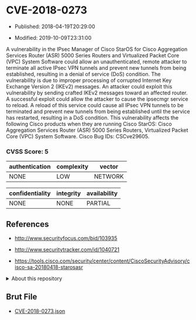 # CVE-2018-0273

- Published: 2018-04-19T20:29:00

- Modified: 2019-10-09T23:31:00

A vulnerability in the IPsec Manager of Cisco StarOS for Cisco Aggregation Services Router (ASR) 5000 Series Routers and Virtualized Packet Core (VPC) System Software could allow an unauthenticated, remote attacker to terminate all active IPsec VPN tunnels and prevent new tunnels from being established, resulting in a denial of service (DoS) condition. The vulnerability is due to improper processing of corrupted Internet Key Exchange Version 2 (IKEv2) messages. An attacker could exploit this vulnerability by sending crafted IKEv2 messages toward an affected router. A successful exploit could allow the attacker to cause the ipsecmgr service to reload. A reload of this service could cause all IPsec VPN tunnels to be terminated and prevent new tunnels from being established until the service has restarted, resulting in a DoS condition. This vulnerability affects the following Cisco products when they are running Cisco StarOS: Cisco Aggregation Services Router (ASR) 5000 Series Routers, Virtualized Packet Core (VPC) System Software. Cisco Bug IDs: CSCve29605.

### CVSS Score: **5**

| authentication | complexity | vector |
| --- | --- | --- |
| NONE | LOW | NETWORK |

| confidentiality | integrity | availability |
| --- | --- | --- |
| NONE | NONE | PARTIAL |

## References

* http://www.securityfocus.com/bid/103935

* http://www.securitytracker.com/id/1040721

* https://tools.cisco.com/security/center/content/CiscoSecurityAdvisory/cisco-sa-20180418-starosasr

<details>
<summary>About this repository</summary> 

  This repository is part of the project [Live Hack CVE](https://github.com/Live-Hack-CVE). Main website can be found [www.live-hack.org](https://www.live-hack.org) 
  
  Made by [Sn0wAlice](https://github.com/Sn0wAlice) for the people that care about security and need to have a feed of the latest CVEs. Hope you enjoy it, don't forget to star the repo and follow me on [Twitter](https://twitter.com/Sn0wAlice) and [Github](https://github.com/Sn0wAlice). And that is my [personnal website](https://www.alice-snow.me/)

  - [Home Page](https://github.com/Live-Hack-CVE)
  - [Framework](https://github.com/Live-Hack-CVE/cve-framework)
  - [CVE database](https://github.com/Live-Hack-CVE/full_database)
  - [Changelog](https://github.com/Live-Hack-CVE/Changelog)
</details>

## Brut File

* [CVE-2018-0273.json](https://raw.githubusercontent.com/Live-Hack-CVE/full_database/main/cves/2018/CVE-2018-0273.json)

